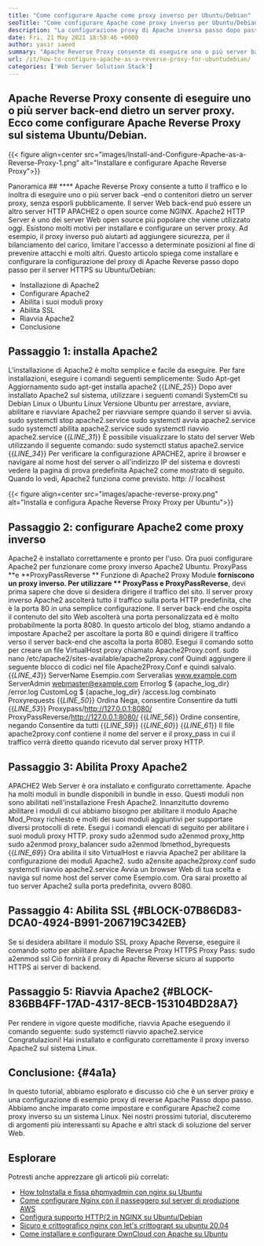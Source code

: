 ```yaml
---
title: "Come configurare Apache come proxy inverso per Ubuntu/Debian" 
seoTitle: "Come configurare Apache come proxy inverso per Ubuntu/Debian" 
description: "La configurazione proxy di Apache inversa passo dopo passo consente di eseguire uno o più server back -end dietro un server proxy con mod_proxy su Ubuntu/Debian Linux." 
date: Fri, 21 May 2021 18:58:46 +0000
author: yasir saeed
summary: "Apache Reverse Proxy consente di eseguire uno o più server back-end dietro un server proxy. Ecco come configurare Apache Reverse Proxy sul sistema Ubuntu/Debian." 
url: /it/how-to-configure-apache-as-a-reverse-proxy-for-ubuntudebian/
categories: ['Web Server Solution Stack']
---
```


## Apache Reverse Proxy consente di eseguire uno o più server back-end dietro un server proxy. Ecco come configurare Apache Reverse Proxy sul sistema Ubuntu/Debian.

{{< figure align=center src="images/Install-and-Configure-Apache-as-a-Reverse-Proxy-1.png" alt="Installare e configurare Apache Reverse Proxy">}}


Panoramica ## ****
Apache Reverse Proxy consente a tutto il traffico e lo inoltra di eseguire uno o più server back -end o contenitori dietro un server proxy, senza esporli pubblicamente. Il server Web back-end può essere un altro server HTTP APACHE2 o open source come NGINX. Apache2 HTTP Server è uno dei server Web open source più popolare che viene utilizzato oggi.
Esistono molti motivi per installare e configurare un server proxy. Ad esempio, il proxy inverso può aiutarti ad aggiungere sicurezza, per il bilanciamento del carico, limitare l'accesso a determinate posizioni al fine di prevenire attacchi e molti altri. Questo articolo spiega come installare e configurare la configurazione del proxy di Apache Reverse passo dopo passo per il server HTTPS su Ubuntu/Debian:
  * Installazione di Apache2
  * Configurare Apache2
  * Abilita i suoi moduli proxy
  * Abilita SSL
  * Riavvia Apache2
  * Conclusione

## Passaggio 1: installa Apache2
L'installazione di Apache2 è molto semplice e facile da eseguire. Per fare installazioni, eseguire i comandi seguenti semplicemente:
Sudo Apt-get Aggiornamento
sudo apt-get installa apache2
{{_LINE_25_}}
Dopo aver installato Apache2 sul sistema, utilizzare i seguenti comandi SystemCtl su Debian Linux o Ubuntu Linux Versione Ubuntu per arrestare, avviare, abilitare e riavviare Apache2 per riavviare sempre quando il server si avvia.
sudo systemctl stop apache2.service
sudo systemctl avvia apache2.service
sudo systemctl abilita apache2.service
sudo systemctl riavvio apache2.service
{{_LINE_31_}}
È possibile visualizzare lo stato del server Web utilizzando il seguente comando:
sudo systemctl status apache2.service
{{_LINE_34_}}
Per verificare la configurazione APACHE2, aprire il browser e navigare al nome host del server o all'indirizzo IP del sistema e dovresti vedere la pagina di prova predefinita Apache2 come mostrato di seguito. Quando lo vedi, Apache2 funziona come previsto. http: // localhost

{{< figure align=center src="images/apache-reverse-proxy.png" alt="Installa e configura Apache Reverse Proxy Proxy per Ubuntu">}}


## Passaggio 2: configurare Apache2 come proxy inverso
Apache2 è installato correttamente e pronto per l'uso. Ora puoi configurare Apache2 per funzionare come proxy inverso Apache2 Ubuntu. ProxyPass **e  **ProxyPassReverse **  Funzione di Apache2 Proxy Module  **forniscono un proxy inverso. Per utilizzare **  ProxyPass  **e**   ProxyPassReverse**, devi prima sapere che dove si desidera dirigere il traffico del sito.
Il server proxy inverso Apache2 ascolterà tutto il traffico sulla porta HTTP predefinita, che è la porta 80 in una semplice configurazione. Il server back-end che ospita il contenuto del sito Web ascolterà una porta personalizzata ed è molto probabilmente la porta 8080.
In questo articolo del blog, stiamo andando a impostare Apache2 per ascoltare la porta 80 e quindi dirigere il traffico verso il server back-end che ascolta la porta 8080. Esegui il comando sotto per creare un file VirtualHost proxy chiamato Apache2Proxy.conf.
sudo nano /etc/apache2/sites-available/apache2proxy.conf
Quindi aggiungere il seguente blocco di codici nel file Apache2Proxy.Conf e quindi salvalo.
{{_LINE_43_}}
        ServerName Esempio.com
        Serveralias www.example.com
        ServerAdmin webmaster@example.com
        Errorlog $ {apache_log_dir} /error.log
        CustomLog $ {apache_log_dir} /access.log combinato
        Proxyrequests
{{_LINE_50_}}
          Ordina Nega, consentire
          Consentire da tutti
{{_LINE_53_}}
        Proxypass/http://127.0.0.1:8080/
        ProxyPassReverse/http://127.0.0.1:8080/
{{_LINE_56_}}
          Ordine consentire, negando
          Consentire da tutti
{{_LINE_59_}}
{{_LINE_60_}}
{{_LINE_61_}}
Il file apache2proxy.conf contiene il nome del server e il proxy_pass in cui il traffico verrà diretto quando ricevuto dal server proxy HTTP.

## Passaggio 3: Abilita Proxy Apache2
APACHE2 Web Server è ora installato e configurato correttamente. Apache ha molti moduli in bundle disponibili in bundle in esso. Questi moduli non sono abilitati nell'installazione Fresh Apache2. Innanzitutto dovremo abilitare i moduli di cui abbiamo bisogno per abilitare il modulo Apache Mod_Proxy richiesto e molti dei suoi moduli aggiuntivi per supportare diversi protocolli di rete. Esegui i comandi elencati di seguito per abilitare i suoi moduli proxy HTTP.
proxy sudo a2enmod
sudo a2enmod proxy_http
sudo a2enmod proxy_balancer
sudo a2enmod lbmethod_byrequests
{{_LINE_69_}}
Ora abilita il sito VirtualHost e riavvia Apache2 per abilitare la configurazione dei moduli Apache2.
sudo a2ensite apache2proxy.conf
sudo systemctl riavvio apache2.service
Avvia un browser Web di tua scelta e naviga sul nome host del server come Esempio.com. Ora sarai proxetto al tuo server Apache2 sulla porta predefinita, ovvero 8080.

## Passaggio 4: Abilita SSL   {#BLOCK-07B86D83-DCA0-4924-B991-206719C342EB}
Se si desidera abilitare il modulo SSL proxy Apache Reverse, eseguire il comando sotto per abilitare Apache Reverse Proxy HTTPS Proxy Pass:
sudo a2enmod ssl
Ciò fornirà il proxy di Apache Reverse sicuro al supporto HTTPS ai server di backend.

## Passaggio 5: Riavvia Apache2   {#BLOCK-836BB4FF-17AD-4317-8ECB-153104BD28A7}
Per rendere in vigore queste modifiche, riavvia Apache eseguendo il comando seguente:
sudo systemctl riavvio apache2.service
Congratulazioni! Hai installato e configurato correttamente il proxy inverso Apache2 sul sistema Linux.

##  **Conclusione:** {#4a1a}
In questo tutorial, abbiamo esplorato e discusso ciò che è un server proxy e una configurazione di esempio proxy di reverse Apache Passo dopo passo. Abbiamo anche imparato come impostare e configurare Apache2 come proxy inverso su un sistema Linux. Nei nostri prossimi tutorial, discuteremo di argomenti più interessanti su Apache e altri stack di soluzione del server Web.

## Esplorare
Potresti anche apprezzare gli articoli più correlati:
  * [How to][1][Installa e fissa phpmyadmin con nginx su Ubuntu][2]
  * [Come configurare Nginx con il passeggero sul server di produzione AWS][3]
  * [Configura supporto HTTP/2 in NGINX su Ubuntu/Debian][4]
  * [Sicuro e crittografico nginx con let's crittograpt su ubuntu 20.04][5]
  * [Come installare e configurare OwnCloud con Apache su Ubuntu][6]

  
[1]: https://blog.containerize.com/web-server-solution-stack/it/how-to-configure-apache-as-a-reverse-proxy-for-ubuntudebian/
[2]: https://blog.containerize.com/web-server-solution-stack/how-to-install-and-secure-phpmyadmin-with-nginx-on-ubuntu/
[3]: https://blog.containerize.com/web-server-solution-stack/how-to-setup-nginx-with-passenger-on-aws-production-server/
[4]: https://blog.containerize.com/web-server-solution-stack/how-to-configure-http2-support-in-nginx-on-ubuntudebian/
[5]: https://blog.containerize.com/web-server-solution-stack/how-to-secure-nginx-with-letsencrypt-on-ubuntu-20-04/
[6]: https://blog.containerize.com/backup-and-sync-software/how-to-install-and-configure-owncloud-with-apache-on-ubuntu/
